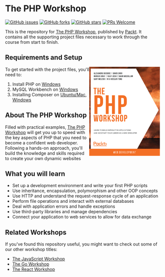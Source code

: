 # The PHP Workshop
[![GitHub issues](https://img.shields.io/github/issues/PacktWorkshops/The-PHP-Workshop.svg)](https://github.com/PacktWorkshops/The-PHP-Workshop/issues)
[![GitHub forks](https://img.shields.io/github/forks/PacktWorkshops/The-PHP-Workshop.svg)](https://github.com/PacktWorkshops/The-PHP-Workshop/network)
[![GitHub stars](https://img.shields.io/github/stars/PacktWorkshops/The-PHP-Workshop.svg)](https://github.com/PacktWorkshops/The-PHP-Workshop/stargazers)
[![PRs Welcome](https://img.shields.io/badge/PRs-welcome-brightgreen.svg)](https://github.com/PacktWorkshops/The-PHP-Workshop/pulls)

This is the repository for [The PHP Workshop](https://www.amazon.com/PHP-Workshop-Interactive-Approach-Learning-ebook/dp/B07ZKDVTM4/ref=sr_1_1?dchild=1&keywords=The%20PHP%20Workshop&qid=1611064737&s=books&sr=1-1&utm_source=github&utm_medium=repository&utm_campaign=9781838648916&utm_term=PHP&utm_content=The%20PHP%20Workshop), published by [Packt](https://www.packtpub.com/?utm_source=github). It contains all the supporting project files necessary to work through the course from start to finish.

## Requirements and Setup
<a href="https://www.amazon.com/PHP-Workshop-Interactive-Approach-Learning-ebook/dp/B07ZKDVTM4/ref=sr_1_1?dchild=1&keywords=The%20PHP%20Workshop&qid=1611064737&s=books&sr=1-1&utm_source=github&utm_medium=repository&utm_campaign=9781838648916&utm_term=PHP&utm_content=The%20PHP%20Workshop"><img src="https://github.com/PacktWorkshops/Workshop-Covers/blob/master/The%20PHP%20Workshop.png" alt="The PHP Workshop" height="290px" width="230px" align="right" this.target="_blank"></a>

To get started with the project files, you'll need to:
1. Install PHP on [Windows](https://windows.php.net/download/)
2. MySQL Workbench on [Windows](https://dev.mysql.com/downloads/installer/)
3. Installing Composer on [Ubuntu/Mac](https://getcomposer.org/download/), [Windows](https://getcomposer.org/Composer-Setup.exe)

## About The PHP Workshop
Filled with practical examples, [The PHP Workshop](https://www.amazon.com/PHP-Workshop-Interactive-Approach-Learning-ebook/dp/B07ZKDVTM4/ref=sr_1_1?dchild=1&keywords=The%20PHP%20Workshop&qid=1611064737&s=books&sr=1-1&utm_source=github&utm_medium=repository&utm_campaign=9781838648916&utm_term=PHP&utm_content=The%20PHP%20Workshop) will get you up to speed with the key aspects of PHP that you need to become a confident web developer. Following a hands-on approach, you'll build the knowledge and skills required to create your own dynamic websites

## What you will learn
* Set up a development environment and write your first PHP scripts 
* Use inheritance, encapsulation, polymorphism and other OOP concepts 
* Use HTTP and understand the request-response cycle of an application 
* Perform file operations and interact with external databases 
* Deal with application errors and handle exceptions 
* Use third-party libraries and manage dependencies
* Connect your application to web services to allow for data exchange

## Related Workshops
If you've found this repository useful, you might want to check out some of our other workshop titles:
* [The JavaScript Workshop](https://www.amazon.com/JavaScript-Workshop-Interactive-Approach-Learning-ebook/dp/B0824584WF/ref=sr_1_1?crid=2VE7Z9T4SONJA&dchild=1&keywords=javascript+workshop&qid=1611125394&sprefix=javascript+works%2Caps%2C704&sr=8-1)
* [The Go Workshop](https://www.amazon.com/Go-Workshop-Interactive-Approach-Learning-ebook/dp/B083CQPY33/ref=sr_1_1?dchild=1&keywords=go+workshop&qid=1611125440&sr=8-1)
* [The React Workshop](https://www.amazon.com/React-Workshop-Interactive-Approach-Learning-ebook/dp/B082VG6JCL/ref=sr_1_2?crid=2VE7Z9T4SONJA&dchild=1&keywords=javascript+workshop&qid=1611125394&sprefix=javascript+works%2Caps%2C704&sr=8-2)



